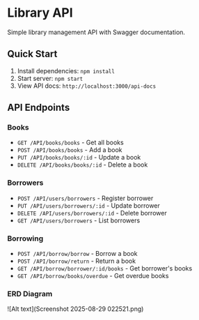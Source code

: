 # Library API

Simple library management API with Swagger documentation.

## Quick Start

1. Install dependencies: `npm install`
2. Start server: `npm start`
3. View API docs: `http://localhost:3000/api-docs`

## API Endpoints

### Books

- `GET /API/books/books` - Get all books
- `POST /API/books/books` - Add a book
- `PUT /API/books/books/:id` - Update a book
- `DELETE /API/books/books/:id` - Delete a book

### Borrowers

- `POST /API/users/borrowers` - Register borrower
- `PUT /API/users/borrowers/:id` - Update borrower
- `DELETE /API/users/borrowers/:id` - Delete borrower
- `GET /API/users/borrowers` - List borrowers

### Borrowing

- `POST /API/borrow/borrow` - Borrow a book
- `POST /API/borrow/return` - Return a book
- `GET /API/borrow/borrower/:id/books` - Get borrower's books
- `GET /API/borrow/books/overdue` - Get overdue books

### ERD Diagram 
![Alt text](Screenshot 2025-08-29 022521.png)


